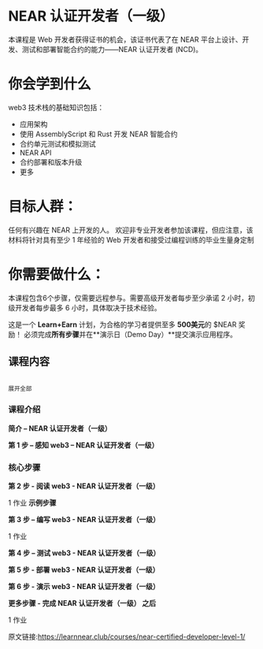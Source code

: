 # NEAR 认证开发者（一级）
本课程是 Web 开发者获得证书的机会，该证书代表了在 NEAR 平台上设计、开发、测试和部署智能合约的能力——NEAR 认证开发者 (NCD)。

# 你会学到什么

web3 技术栈的基础知识包括：

* 应用架构
* 使用 AssemblyScript 和 Rust 开发 NEAR 智能合约
* 合约单元测试和模拟测试
* NEAR API
* 合约部署和版本升级
* 更多

# 目标人群：

任何有兴趣在 NEAR 上开发的人。
欢迎非专业开发者参加该课程，但应注意，该材料将针对具有至少 1 年经验的 Web 开发者和接受过编程训练的毕业生量身定制

# 你需要做什么：

本课程包含6个步骤，仅需要远程参与。需要高级开发者每步至少承诺 2 小时，初级开发者每步最多 6 小时，具体取决于技术经验。

这是一个 **Learn+Earn** 计划，为合格的学习者提供至多 **500美元**的 $NEAR 奖励！
必须完成**所有步骤**并在**演示日（Demo Day）**提交演示应用程序。


## 课程内容
                                                                                                           
                                                                                                           展开全部
                                                                                                           
### 课程介绍

**简介 – NEAR 认证开发者（一级）**

**第 1 步 – 感知 web3 – NEAR 认证开发者（一级）**

### 核心步骤 

**第 2 步 - 阅读 web3 - NEAR 认证开发者（一级）**

  1 作业           **示例步骤**
  
**第 3 步 – 编写 web3 - NEAR 认证开发者（一级）**

  1 作业

**第 4 步 – 测试 web3 - NEAR 认证开发者（一级）**

**第 5 步 - 部署 web3 - NEAR 认证开发者（一级）**

**第 6 步 - 演示 web3 - NEAR 认证开发者（一级）**

**更多步骤 - 完成 NEAR 认证开发者（一级） 之后**

  1 作业


原文链接:https://learnnear.club/courses/near-certified-developer-level-1/
